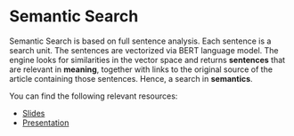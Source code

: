 # Semantic Search

Semantic Search is based on full sentence analysis. Each sentence is a search unit. The sentences are vectorized via BERT language model. The engine looks for similarities in the vector space and returns **sentences** that are relevant in **meaning**, together with links to the original source of the article containing those sentences. Hence, a search in **semantics**.

You can find the following relevant resources:
* [Slides](https://drive.google.com/open?id=1PgjfalumAG5PZovYagUUCfQhPAJ0hk1-aIpRhmvdkYM)
* [Presentation](https://drive.google.com/open?id=1qKB8979NkIFSa3qjsfU_OLb0OJCzjAeg)
